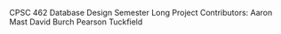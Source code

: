CPSC 462 Database Design Semester Long Project
Contributors:
Aaron Mast
David Burch
Pearson Tuckfield
